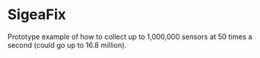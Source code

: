 # SigeaFix
Prototype example of how to collect up to 1,000,000 sensors at 50 times a second (could go up to 16.8 million).
